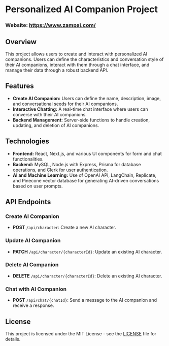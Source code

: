 # Personalized AI Companion Project

### Website: https://www.zampai.com/ 

## Overview

This project allows users to create and interact with personalized AI companions. Users can define the characteristics and conversation style of their AI companions, interact with them through a chat interface, and manage their data through a robust backend API.

## Features

- **Create AI Companion:** Users can define the name, description, image, and conversational seeds for their AI companions.
- **Interactive Chatting:** A real-time chat interface where users can converse with their AI companions.
- **Backend Management:** Server-side functions to handle creation, updating, and deletion of AI companions.

## Technologies

- **Frontend:** React, Next.js, and various UI components for form and chat functionalities.
- **Backend:** MySQL, Node.js with Express, Prisma for database operations, and Clerk for user authentication.
- **AI and Machine Learning:** Use of OpenAI API, LangChain, Replicate, and Pinecone vector database for generating AI-driven conversations based on user prompts.

## API Endpoints

### Create AI Companion

- **POST** `/api/character`: Create a new AI character.

### Update AI Companion

- **PATCH** `/api/character/{characterId}`: Update an existing AI character.

### Delete AI Companion

- **DELETE** `/api/character/{characterId}`: Delete an existing AI character.

### Chat with AI Companion

- **POST** `/api/chat/{chatId}`: Send a message to the AI companion and receive a response.

## License

This project is licensed under the MIT License - see the [LICENSE](LICENSE) file for details.
